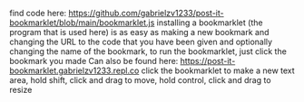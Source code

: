 find code here: https://github.com/gabrielzv1233/post-it-bookmarklet/blob/main/bookmarklet.js installing a bookmarklet (the program that is used here) is as easy as making a new bookmark and changing the URL to the code that you have been given and optionally changing the name of the bookmark, to run the bookmarklet, just click the bookmark you made Can also be found here: https://post-it-bookmarklet.gabrielzv1233.repl.co
click the bookmarklet to make a new text area, hold shift, click and drag to move, hold control, click and drag to resize
